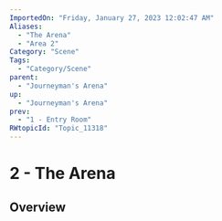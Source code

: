 ```yaml
---
ImportedOn: "Friday, January 27, 2023 12:02:47 AM"
Aliases:
  - "The Arena"
  - "Area 2"
Category: "Scene"
Tags:
  - "Category/Scene"
parent:
  - "Journeyman's Arena"
up:
  - "Journeyman's Arena"
prev:
  - "1 - Entry Room"
RWtopicId: "Topic_11318"
---
```

# 2 - The Arena
## Overview
